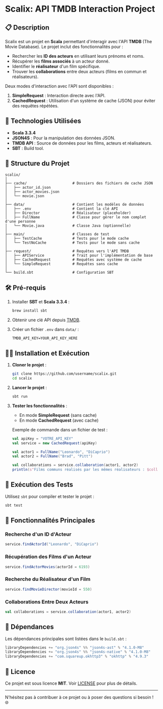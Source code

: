 # Scalix: API TMDB Interaction Project

## 📋 **Description**
Scalix est un projet en **Scala** permettant d'interagir avec l'API **TMDB** (The Movie Database). Le projet inclut des fonctionnalités pour :
- Rechercher les **ID des acteurs** en utilisant leurs prénoms et noms.
- Récupérer les **films associés** à un acteur donné.
- Identifier le **réalisateur** d'un film spécifique.
- Trouver les **collaborations** entre deux acteurs (films en commun et réalisateurs).

Deux modes d'interaction avec l'API sont disponibles :
1. **SimpleRequest** : Interaction directe avec l'API.
2. **CachedRequest** : Utilisation d'un système de cache (JSON) pour éviter des requêtes répétées.

## 🚀 **Technologies Utilisées**
- **Scala 3.3.4**
- **JSON4S** : Pour la manipulation des données JSON.
- **TMDB API** : Source de données pour les films, acteurs et réalisateurs.
- **SBT** : Build tool.

## 📁 **Structure du Projet**

```
scalix/
│
├── cache/                     # Dossiers des fichiers de cache JSON
│   ├── actor_id.json
│   ├── actor_movies.json
│   └── movie.json
│
├── data/                      # Contient les modèles de données
│   ├── .env                   # Contient la clé API
│   ├── Director               # Réalisateur (placeholder)
│   ├── FullName               # Classe pour gérer le nom complet d'une personne
│   └── Movie.java             # Classe Java (optionnelle)
│
├── main/                      # Classes de test
│   ├── TestCache              # Tests pour le mode cache
│   └── TestNoCache            # Tests pour le mode sans cache
│
├── request/                   # Requêtes vers l'API TMDB
│   ├── APIService             # Trait pour l'implémentation de base
│   ├── CachedRequest          # Requêtes avec système de cache
│   └── SimpleRequest          # Requêtes sans cache
│
└── build.sbt                  # Configuration SBT
```

## 🛠️ **Pré-requis**

1. Installer **SBT** et **Scala 3.3.4** :
   ```bash
   brew install sbt
   ```

2. Obtenir une clé API depuis [TMDB](https://www.themoviedb.org/).

3. Créer un fichier `.env` dans `data/` :
   ```text
   TMDB_API_KEY=YOUR_API_KEY_HERE
   ```

## 🏋️‍♂️ **Installation et Exécution**

1. **Cloner le projet** :
   ```bash
   git clone https://github.com/username/scalix.git
   cd scalix
   ```

2. **Lancer le projet** :
   ```bash
   sbt run
   ```

3. **Tester les fonctionnalités** :
   - En mode **SimpleRequest** (sans cache)
   - En mode **CachedRequest** (avec cache)

   Exemple de commande dans un fichier de test :
   ```scala
   val apiKey = "VOTRE_API_KEY"
   val service = new CachedRequest(apiKey)

   val actor1 = FullName("Leonardo", "DiCaprio")
   val actor2 = FullName("Brad", "Pitt")

   val collaborations = service.collaboration(actor1, actor2)
   println(s"Films communs réalisés par les mêmes réalisateurs : $collaborations")
   ```

## 🧠 **Exécution des Tests**
Utilisez `sbt` pour compiler et tester le projet :
```bash
sbt test
```

## 🔑 **Fonctionnalités Principales**

### Recherche d'un ID d'Acteur
```scala
service.findActorId("Leonardo", "DiCaprio")
```

### Récupération des Films d'un Acteur
```scala
service.findActorMovies(actorId = 6193)
```

### Recherche du Réalisateur d'un Film
```scala
service.findMovieDirector(movieId = 550)
```

### Collaborations Entre Deux Acteurs
```scala
val collaborations = service.collaboration(actor1, actor2)
```

## 📝 **Dépendances**
Les dépendances principales sont listées dans le `build.sbt` :
```scala
libraryDependencies += "org.json4s" %% "json4s-ast" % "4.1.0-M8"
libraryDependencies += "org.json4s" %% "json4s-native" % "4.1.0-M8"
libraryDependencies += "com.squareup.okhttp3" % "okhttp" % "4.9.3"
```

## 📄 **Licence**
Ce projet est sous licence **MIT**. Voir [LICENSE](LICENSE) pour plus de détails.

---

N'hésitez pas à contribuer à ce projet ou à poser des questions si besoin ! 🌐
